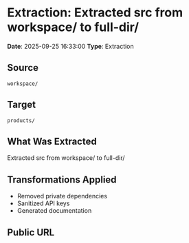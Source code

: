 # Extraction: Extracted src from workspace/ to full-dir/

**Date**: 2025-09-25 16:33:00
**Type**: Extraction

## Source
`workspace/`

## Target
`products/`

## What Was Extracted
Extracted src from workspace/ to full-dir/

## Transformations Applied
- Removed private dependencies
- Sanitized API keys
- Generated documentation

## Public URL

